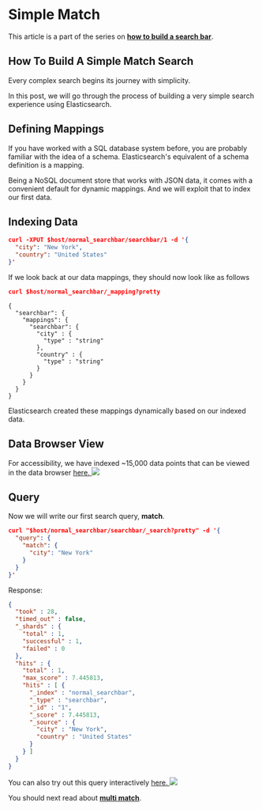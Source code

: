 # Simple Match

This article is a part of the series on [**how to build a search bar**](https://appbaseio.gitbooks.io/esc/content/searchbar/introduction.html).

## How To Build A Simple Match Search

Every complex search begins its journey with simplicity.

In this post, we will go through the process of building a very simple search experience using Elasticsearch.

## Defining Mappings

If you have worked with a SQL database system before, you are probably familiar with the idea of a schema. Elasticsearch's equivalent of a schema definition is a mapping.

Being a NoSQL document store that works with JSON data, it comes with a convenient default for dynamic mappings. And we will exploit that to index our first data.

## Indexing Data

```json
curl -XPUT $host/normal_searchbar/searchbar/1 -d '{
  "city": "New York",
  "country": "United States"
}'
```

If we look back at our data mappings, they should now look like as follows

```json
curl $host/normal_searchbar/_mapping?pretty
```

```
{
  "searchbar": {
    "mappings": {
      "searchbar": {
        "city" : {
          "type" : "string"
        },
        "country" : {
          "type" : "string"
        }
      }
    }
  }
}
```

Elasticsearch created these mappings dynamically based on our indexed data.

## Data Browser View

For accessibility, we have indexed ~15,000 data points that can be viewed in the data browser [here. ![](https://i.imgur.com/gCu8brp.png)](https://opensource.appbase.io/dejavu/live/#?input_state=XQAAAAJAAQAAAAAAAAA9iIqnY-B2BnTZGEQz6wkFsf75RGH_jHaI0iFldVUA8qAu_IuFdCiPbQoJXhucJFD7Tx0dCbrMnss3gpLkoGLSlzMWr0Rs78QzD1cInlCxvWqSgdLhvpBcAJW68g0Vhcn0xKzkLHaOzsy68EPdXOYucCl6c8hMMQXZU8RP8JPvBLWiIf_G_5CaVPuXWMq80wmLUMeKsvdkOKaDd_W7WG8h79UJXsBc9NLaRYY6oShMAY_3HGtH02SLYlH-N0ExeTsT43zTkU7dYN_iKMait_nJZcZyMo7hS57cbGA-YH7xF6hwJdNQpyaY-_RrAA)

## Query

Now we will write our first search query, **match**.

```json
curl "$host/normal_searchbar/searchbar/_search?pretty" -d '{
  "query": {
    "match": {
      "city": "New York"
    }
  }
}'
```



Response:
```json
{
  "took" : 28,
  "timed_out" : false,
  "_shards" : {
    "total" : 1,
    "successful" : 1,
    "failed" : 0
  },
  "hits" : {
    "total" : 1,
    "max_score" : 7.445813,
    "hits" : [ {
      "_index" : "normal_searchbar",
      "_type" : "searchbar",
      "_id" : "1",
      "_score" : 7.445813,
      "_source" : {
        "city" : "New York",
        "country" : "United States"
      }
    } ]
  }
}
```
You can also try out this query interactively  [here. ![](https://i.imgur.com/Z4Vt76n.png)](https://opensource.appbase.io/dejavu/live/#?input_state=XQAAAAL0AAAAAAAAAAA9iIqnY-B2BnTZGEQz6wkFsgyst_a6AA7la7xGgo6LTUKOqAQYkqB7OAxLvcDUiuirzEaSLAa-TFXtkzjoOsJZkJb2CAqyGQdl_xWKhi0q67x8xe2oe602Ekig7dDUHeYh578hIUqwMmJllugs_0hDHlOleHqHoP9zKctLto4QdhWjZyUc90ubSfVLXrOys6wYopIedXTh5I36RTdTZjw4JzZy3C0aeADsNEQkUlRdibCWbZSs4A1HcyElGD7k9hj_4H64AA&editable=false)

You should next read about [**multi match**](https://appbaseio.gitbooks.io/esc/content/searchbar/multi-match.html).
